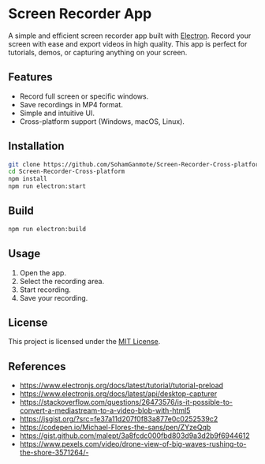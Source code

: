 # Screen Recorder App

<!-- ![App Screenshot](./app.png) -->

A simple and efficient screen recorder app built with [Electron](https://www.electronjs.org/). Record your screen with ease and export videos in high quality. This app is perfect for tutorials, demos, or capturing anything on your screen.

## Features

- Record full screen or specific windows.
- Save recordings in MP4 format.
- Simple and intuitive UI.
- Cross-platform support (Windows, macOS, Linux).

## Installation

```bash
git clone https://github.com/SohamGanmote/Screen-Recorder-Cross-platform.git
cd Screen-Recorder-Cross-platform
npm install
npm run electron:start
```

## Build

```bash
npm run electron:build
```

## Usage

1. Open the app.
2. Select the recording area.
3. Start recording.
4. Save your recording.

## License

This project is licensed under the [MIT License](LICENSE).

## References

- https://www.electronjs.org/docs/latest/tutorial/tutorial-preload
- https://www.electronjs.org/docs/latest/api/desktop-capturer
- https://stackoverflow.com/questions/26473576/is-it-possible-to-convert-a-mediastream-to-a-video-blob-with-html5
- https://jsgist.org/?src=fe37a11d207f0f83a877e0c0252539c2
- https://codepen.io/Michael-Flores-the-sans/pen/ZYzeQqb
- https://gist.github.com/malept/3a8fcdc000fbd803d9a3d2b9f6944612
- https://www.pexels.com/video/drone-view-of-big-waves-rushing-to-the-shore-3571264/-
